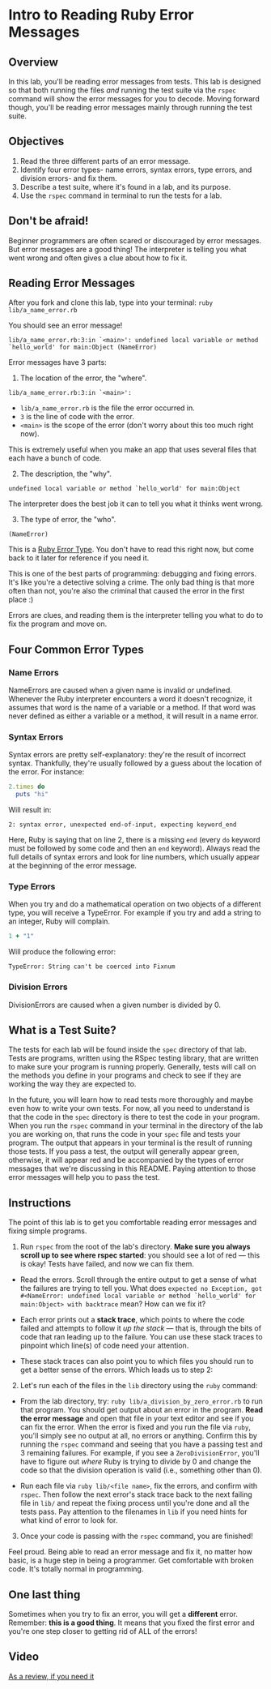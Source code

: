# Intro to Reading Ruby Error Messages

## Overview

In this lab, you'll be reading error messages from tests. This lab is designed so that both running the files *and* running the test suite via the `rspec` command will show the error messages for you to decode. Moving forward though, you'll be reading error messages mainly through running the test suite.

## Objectives

1. Read the three different parts of an error message.
2. Identify four error types- name errors, syntax errors, type errors, and division errors- and fix them.
3. Describe a test suite, where it's found in a lab, and its purpose.
4. Use the `rspec` command in terminal to run the tests for a lab.

## Don't be afraid!

Beginner programmers are often scared or discouraged by error messages.  But error messages are a good thing!  The interpreter is telling you what went wrong and often gives a clue about how to fix it.

## Reading Error Messages

After you fork and clone this lab, type into your terminal: `ruby lib/a_name_error.rb`

You should see an error message!

```
lib/a_name_error.rb:3:in `<main>': undefined local variable or method `hello_world' for main:Object (NameError)
```

Error messages have 3 parts:

1) The location of the error, the "where".

```
lib/a_name_error.rb:3:in `<main>':
```

* `lib/a_name_error.rb` is the file the error occurred in.
* `3` is the line of code with the error.
* `<main>` is the scope of the error (don't worry about this too much right now).

This is extremely useful when you make an app that uses several files that each have a bunch of code.

2) The description, the "why".

```
undefined local variable or method `hello_world' for main:Object
```

The interpreter does the best job it can to tell you what it thinks went wrong.

3) The type of error, the "who".

```
(NameError)
```

This is a [Ruby Error Type](http://www.ruby-doc.org/core-2.2.0/Exception.html).  You don't have to read this right now, but come back to it later for reference if you need it.

This is one of the best parts of programming: debugging and fixing errors. It's like you're a detective solving a crime. The only bad thing is that more often than not, you're also the criminal that caused the error in the first place :)

Errors are clues, and reading them is the interpreter telling you what to do to fix the program and move on.

## Four Common Error Types

### Name Errors
NameErrors are caused when a given name is invalid or undefined. Whenever the Ruby interpreter encounters a word it doesn't recognize, it assumes that word is the name of a variable or a method. If that word was never defined as either a variable or a method, it will result in a name error.

### Syntax Errors
Syntax errors are pretty self-explanatory: they're the result of incorrect syntax. Thankfully, they're usually followed by a guess about the location of the error. For instance:

```ruby
2.times do
  puts "hi"
```

Will result in:
```text
2: syntax error, unexpected end-of-input, expecting keyword_end
```
Here, Ruby is saying that on line 2, there is a missing `end` (every `do` keyword must be followed by some code and then an `end` keyword). Always read the full details of syntax errors and look for line numbers, which usually appear at the beginning of the error message.

### Type Errors

When you try and do a mathematical operation on two objects of a different type, you will receive a TypeError.  For example if you try and add a string to an integer, Ruby will complain.

```ruby
1 + "1"
```
Will produce the following error:

```
TypeError: String can't be coerced into Fixnum
```

### Division Errors
DivisionErrors are caused when a given number is divided by 0.

## What is a Test Suite?

The tests for each lab will be found inside the `spec` directory of that lab. Tests are programs, written using the RSpec testing library, that are written to make sure your program is running properly. Generally, tests will call on the methods you define in your programs and check to see if they are working the way they are expected to.

In the future, you will learn how to read tests more thoroughly and maybe even how to write your own tests. For now, all you need to understand is that the code in the `spec` directory is there to test the code in your program. When you run the `rspec` command in your terminal in the directory of the lab you are working on, that runs the code in your `spec` file and tests your program. The output that appears in your terminal is the result of running those tests. If you pass a test, the output will generally appear green, otherwise, it will appear red and be accompanied by the types of error messages that we're discussing in this README. Paying attention to those error messages will help you to pass the test.


## Instructions

The point of this lab is to get you comfortable reading error messages and fixing simple programs.

1. Run `rspec` from the root of the lab's directory. **Make sure you always scroll up to see where rspec started**: you should see a lot of red — this is okay! Tests have failed, and now we can fix them.

  * Read the errors. Scroll through the entire output to get a sense of what the failures are trying to tell you. What does ``expected no Exception, got #<NameError: undefined local variable or method `hello_world' for main:Object> with backtrace`` mean? How can we fix it?

  * Each error prints out a **stack trace**, which points to where the code failed and attempts to follow it _up the stack_ — that is, through the bits of code that ran leading up to the failure. You can use these stack traces to pinpoint which line(s) of code need your attention.

  * These stack traces can also point you to which files you should run to get a better sense of the errors. Which leads us to step 2:

2. Let's run each of the files in the `lib` directory using the `ruby` command:

  * From the lab directory, try: `ruby lib/a_division_by_zero_error.rb` to run that program. You should get output about an error in the program. **Read the error message** and open that file in your text editor and see if you can fix the error. When the error is fixed and you run the file via `ruby`, you'll simply see no output at all, no errors or anything. Confirm this by running the `rspec` command and seeing that you have a passing test and 3 remaining failures. For example, if you see a `ZeroDivisionError`, you'll have to figure out *where* Ruby is trying to divide by 0 and change the code so that the division operation is valid (i.e., something other than 0).

  * Run each file via `ruby lib/<file name>`, fix the errors, and confirm with `rspec`. Then follow the next error's stack trace back to the next failing file in `lib/` and repeat the fixing process until you're done and all the tests pass. Pay attention to the filenames in `lib` if you need hints for what kind of error to look for.

3. Once your code is passing with the `rspec` command, you are finished!

Feel proud. Being able to read an error message and fix it, no matter how basic, is a huge step in being a programmer. Get comfortable with broken code. It's totally normal in programming.

## One last thing

Sometimes when you try to fix an error, you will get a **different** error.  Remember: **this is a good thing**.  It means that you fixed the first error and you're one step closer to getting rid of ALL of the errors!

## Video

[As a review, if you need it](http://flatiron-videos.s3.amazonaws.com/ironboard/ruby/ruby-lecture-reading-error-messages/ruby-lecture-reading-error-messages.mp4)